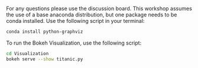 For any questions please use the discussion board.  This workshop assumes the use of a base anaconda distribution, but one package needs to be conda installed.  Use the following script in your terminal:
```sh
conda install python-graphviz
```
 To run the Bokeh Visualization, use the following script:
```sh
cd Visualization
bokeh serve --show titanic.py
```
